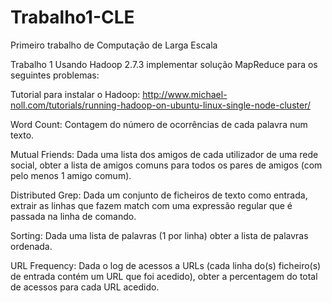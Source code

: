 # Trabalho1-CLE
Primeiro trabalho de Computação de Larga Escala

Trabalho 1
Usando Hadoop 2.7.3 implementar solução MapReduce para os seguintes problemas:

Tutorial para instalar o Hadoop:
http://www.michael-noll.com/tutorials/running-hadoop-on-ubuntu-linux-single-node-cluster/

Word Count: 
Contagem do número de ocorrências de cada palavra num texto.

Mutual Friends:
Dada uma lista dos amigos de cada utilizador de uma rede social, obter a lista de amigos comuns para todos os pares de amigos (com pelo menos 1 amigo comum).

Distributed Grep:
Dada um conjunto de ficheiros de texto como entrada, extrair as linhas que fazem match com uma expressão regular que é passada na linha de comando.

Sorting:
Dada uma lista de palavras (1 por linha) obter a lista de palavras ordenada.

URL Frequency:
Dada o log de acessos a URLs (cada linha do(s) ficheiro(s) de entrada contém um URL que foi acedido), obter a percentagem do total de acessos para cada URL acedido.